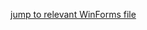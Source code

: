 [jump to relevant WinForms file](https://github.com/Computational-Design-Consulting/CSharp-Exercises/blob/master/Schieberegler/Schieberegler/Form1.cs)
